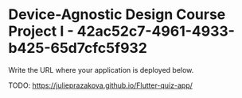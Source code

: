 # Device-Agnostic Design Course Project I - 42ac52c7-4961-4933-b425-65d7cfc5f932

Write the URL where your application is deployed below.

TODO: https://julieprazakova.github.io/Flutter-quiz-app/